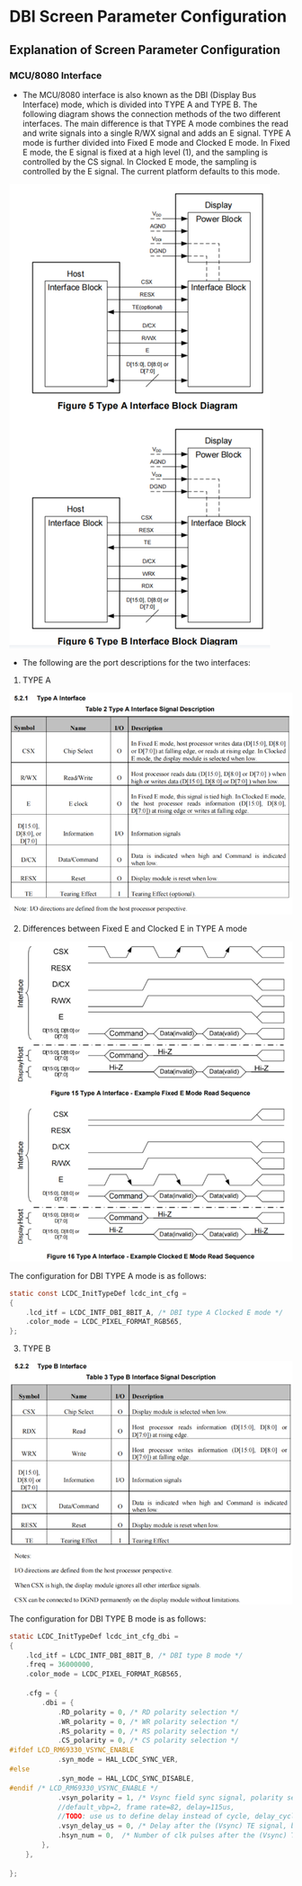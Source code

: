 # DBI Screen Parameter Configuration
## Explanation of Screen Parameter Configuration

### **MCU/8080 Interface**
 * The MCU/8080 interface is also known as the DBI (Display Bus Interface) mode, which is divided into TYPE A and TYPE B. The following diagram shows the connection methods of the two different interfaces. The main difference is that TYPE A mode combines the read and write signals into a single R/WX signal and adds an E signal. TYPE A mode is further divided into Fixed E mode and Clocked E mode. In Fixed E mode, the E signal is fixed at a high level (1), and the sampling is controlled by the CS signal. In Clocked E mode, the sampling is controlled by the E signal. The current platform defaults to this mode.

  ![alt text](../assets/DBI_A_B.png)
* The following are the port descriptions for the two interfaces:
1. TYPE A

![alt text](../assets/DBI_A_DSC.png)

2. Differences between Fixed E and Clocked E in TYPE A mode

![alt text](../assets/DBI_A_E.png)

The configuration for DBI TYPE A mode is as follows:
```c
static const LCDC_InitTypeDef lcdc_int_cfg =
{
    .lcd_itf = LCDC_INTF_DBI_8BIT_A, /* DBI type A Clocked E mode */
    .color_mode = LCDC_PIXEL_FORMAT_RGB565,
};
```

3. TYPE B

![alt text](../assets/DBI_B_DSC.png)

The configuration for DBI TYPE B mode is as follows:
```c
static LCDC_InitTypeDef lcdc_int_cfg_dbi =
{
    .lcd_itf = LCDC_INTF_DBI_8BIT_B, /* DBI type B mode */
    .freq = 36000000,
    .color_mode = LCDC_PIXEL_FORMAT_RGB565,

    .cfg = {
        .dbi = {
            .RD_polarity = 0, /* RD polarity selection */
            .WR_polarity = 0, /* WR polarity selection */
            .RS_polarity = 0, /* RS polarity selection */
            .CS_polarity = 0, /* CS polarity selection */
#ifdef LCD_RM69330_VSYNC_ENABLE
            .syn_mode = HAL_LCDC_SYNC_VER,
#else
            .syn_mode = HAL_LCDC_SYNC_DISABLE,
#endif /* LCD_RM69330_VSYNC_ENABLE */
            .vsyn_polarity = 1, /* Vsync field sync signal, polarity selection (effective after TE is enabled) */
            //default_vbp=2, frame rate=82, delay=115us,
            //TODO: use us to define delay instead of cycle, delay_cycle=115*48
            .vsyn_delay_us = 0, /* Delay after the (Vsync) TE signal, before sending to the screen (effective after TE is enabled) */
            .hsyn_num = 0,  /* Number of clk pulses after the (Vsync) TE signal, delay for a few clk pulses before sending to the screen (effective after TE is enabled) */
        },
    },

};
```